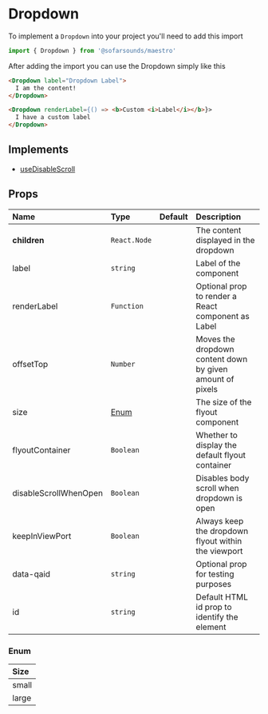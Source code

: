 # Dropdown

To implement a `Dropdown` into your project you'll need to add this import
```js
import { Dropdown } from '@sofarsounds/maestro'
```

After adding the import you can use the Dropdown simply like this
```html
<Dropdown label="Dropdown Label">
  I am the content!
</Dropdown>

<Dropdown renderLabel={() => <b>Custom <i>Label</i></b>}>
  I have a custom label
</Dropdown>
```

## Implements

- [useDisableScroll](../../hooks/useDisableScroll)

## Props

| Name                  | Type          | Default         | Description                      |
| :------------         | :-----        | :-------------- | :------------------------------- |
| **children**          | `React.Node`  |                 | The content displayed in the dropdown
| label                 | `string`      |                 | Label of the component
| renderLabel           | `Function`    |                 | Optional prop to render a React component as Label
| offsetTop             | `Number`      |                 | Moves the dropdown content down by given amount of pixels
| size                  | [Enum](#enum) |                 | The size of the flyout component
| flyoutContainer       | `Boolean`     |                 | Whether to display the default flyout container
| disableScrollWhenOpen | `Boolean`     |                 | Disables body scroll when dropdown is open
| keepInViewPort        | `Boolean`     |                 | Always keep the dropdown flyout within the viewport
| data-qaid             | `string`      |                 | Optional prop for testing purposes
| id                    | `string`      |                 | Default HTML id prop to identify the element

### Enum

| Size  |
| :---  |
| small |
| large |
